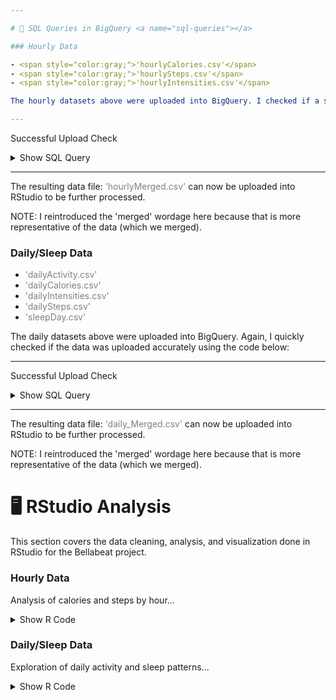 ```yaml
---

# 🧮 SQL Queries in BigQuery <a name="sql-queries"></a>

### Hourly Data

- <span style="color:gray;">'hourlyCalories.csv'</span>  
- <span style="color:gray;">'hourlySteps.csv'</span>  
- <span style="color:gray;">'hourlyIntensities.csv'</span>  

The hourly datasets above were uploaded into BigQuery. I checked if a smooth upload was successful by using a few quick queries:

---
```


Successful Upload Check

<details>
<summary>Show SQL Query</summary>

{% highlight sql %}
-- Remove NULLs from calories and steps
SELECT *
FROM `bellabeat-case-study.Fitabase.hourlyCalories`
WHERE Calories IS NOT NULL;

SELECT *
FROM `bellabeat-case-study.Fitabase.hourlySteps`
WHERE StepTotal IS NOT NULL;

-- Join hourly calories and steps
SELECT *
FROM `bellabeat-case-study.Fitabase.hourlyCalories` AS calories
JOIN `bellabeat-case-study.Fitabase.hourlySteps` AS steps
  ON calories.Id = steps.Id AND calories.ActivityHour = steps.ActivityHour;
{% endhighlight %}

</details>

---

The resulting data file: <span style="color:gray;">'hourlyMerged.csv'</span> can now be uploaded into RStudio to be further processed.

NOTE: I reintroduced the 'merged' wordage here because that is more representative of the data (which we merged).

### Daily/Sleep Data

- <span style="color:gray;">'dailyActivity.csv'</span>  
- <span style="color:gray;">'dailyCalories.csv'</span>  
- <span style="color:gray;">'dailyIntensities.csv'</span>  
- <span style="color:gray;">'dailySteps.csv'</span>  
- <span style="color:gray;">'sleepDay.csv'</span>  

The daily datasets above were uploaded into BigQuery. Again, I quickly checked if the data was uploaded accurately using the code below:

---

Successful Upload Check

<details>
<summary>Show SQL Query</summary>

{% highlight sql %}
-- Remove NULLs from daily and sleep
SELECT *
FROM `bellabeat-case-study.Fitabase.dailyActivity`
WHERE TotalSteps IS NOT NULL;

SELECT *
FROM `bellabeat-case-study.Fitabase.sleepDay`
WHERE TotalMinutesAsleep IS NOT NULL;
{% endhighlight %}

</details>

---

The resulting data file: <span style="color:gray;">'daily_Merged.csv'</span> can now be uploaded into RStudio to be further processed.

NOTE: I reintroduced the 'merged' wordage here because that is more representative of the data (which we merged).

# 🖥️ RStudio Analysis <a name="rstudio-analysis"></a>

This section covers the data cleaning, analysis, and visualization done in RStudio for the Bellabeat project.

### Hourly Data <a name="rstudio-hourly-data"></a>

Analysis of calories and steps by hour...

<details>
<summary>Show R Code</summary>

{% highlight r %}
hourlyMerged1$activityDate <- as.Date(hourlyMerged1$activityDate, format="%Y-%m-%d")
{% endhighlight %}

</details>

### Daily/Sleep Data

Exploration of daily activity and sleep patterns...

<details>
<summary>Show R Code</summary>

{% highlight r %}
dailyActivity1 <- dailyActivity %>%
  select(Id, ActivityDate, TotalSteps, TotalDistance, Calories)

sleepDay_clean <- sleepDay %>%
  select(Id, SleepDay, TotalSleepRecords, TotalMinutesAsleep, TotalTimeInBed)
{% endhighlight %}

</details>


